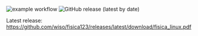 ![example workflow](https://github.com/wiso/fisica123/actions/workflows/build_latex.yml/badge.svg)
![GitHub release (latest by date)](https://img.shields.io/github/v/release/wiso/fisica123)


Latest release: https://github.com/wiso/fisica123/releases/latest/download/fisica_linux.pdf

